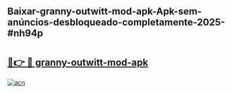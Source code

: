 ## Baixar-granny-outwitt-mod-apk-Apk-sem-anúncios-desbloqueado-completamente-2025-#nh94p

# <h2><a href="https://ainizakaria.my?title=granny-outwitt-mod-apk&ref=22M">🔗👉 🔴 granny-outwitt-mod-apk</a></h2>

[![acn](https://github.com/user-attachments/assets/0f9c940e-d8b0-45ae-aac7-cd30a18b3e1c)](https://ainizakaria.my?title=granny-outwitt-mod-apk&ref=22M)

